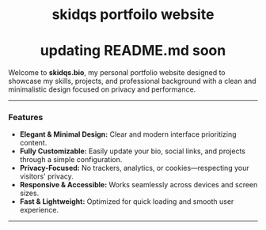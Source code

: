 <h1 style="text-align: center;">skidqs portfoilo website</h1>
<h1 style="text-align: center;">updating README.md soon</h1>

Welcome to **skidqs.bio**, my personal portfolio website designed to showcase my skills, projects, and professional background with a clean and minimalistic design focused on privacy and performance.

---

### Features

- **Elegant & Minimal Design:** Clear and modern interface prioritizing content.
- **Fully Customizable:** Easily update your bio, social links, and projects through a simple configuration.
- **Privacy-Focused:** No trackers, analytics, or cookies—respecting your visitors' privacy.
- **Responsive & Accessible:** Works seamlessly across devices and screen sizes.
- **Fast & Lightweight:** Optimized for quick loading and smooth user experience.

---
